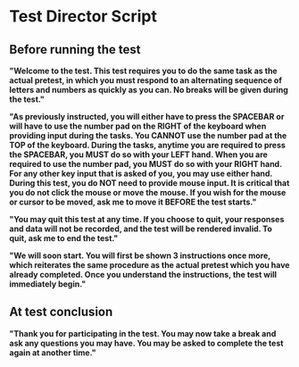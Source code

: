 # Test Director Script

## Before running the test

**"Welcome to the test. This test requires you to do the same task as the actual pretest, in which you must respond to an alternating sequence of letters and numbers as quickly as you can. No breaks will be given during the test."**

**"As previously instructed, you will either have to press the SPACEBAR or will have to use the number pad on the RIGHT of the keyboard when providing input during the tasks. You CANNOT use the number pad at the TOP of the keyboard. During the tasks, anytime you are required to press the SPACEBAR, you MUST do so with your LEFT hand. When you are required to use the number pad, you MUST do so with your RIGHT hand. For any other key input that is asked of you, you may use either hand. During this test, you do NOT need to provide mouse input. It is critical that you do not click the mouse or move the mouse. If you wish for the mouse or cursor to be moved, ask me to move it BEFORE the test starts."**

**"You may quit this test at any time. If you choose to quit, your responses and data will not be recorded, and the test will be rendered invalid. To quit, ask me to end the test."**

**"We will soon start. You will first be shown 3 instructions once more, which reiterates the same procedure as the actual pretest which you have already completed. Once you understand the instructions, the test will immediately begin."**


## At test conclusion

**"Thank you for participating in the test. You may now take a break and ask any questions you may have. You may be asked to complete the test again at another time."**

